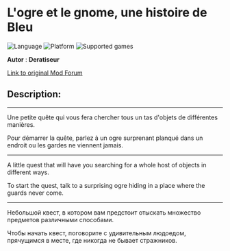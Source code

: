 # L'ogre et le gnome, une histoire de Bleu

![Language](https://img.shields.io/static/v1?label=language&message=english%20%7C%20french%20%7C%20Russian%20%7C%20&color=informational)
![Platform](https://img.shields.io/static/v1?label=platform&message=windows%20%7C%20macOS%20%7C%20&color=informational)
![Supported games](https://img.shields.io/static/v1?label=supported%20games&message=BG2%20%7C%20BGT%20%7C%20BG2EE%20%7C%20EET%20%7C%20&color=dodgerblue)

**Autor** : **Deratiseur**

[Link to original Mod Forum](https://www.baldursgateworld.fr/viewtopic.php?t=28812)


## Description:
-------------

Une petite quête qui vous fera chercher tous un tas d'objets de différentes manières.

Pour démarrer la quête, parlez à un ogre surprenant planqué dans un endroit ou les gardes ne viennent jamais.

-------------

A little quest that will have you searching for a whole host of objects in different ways.

To start the quest, talk to a surprising ogre hiding in a place where the guards never come.

-------------

Небольшой квест, в котором вам предстоит отыскать множество предметов различными способами.

Чтобы начать квест, поговорите с удивительным людоедом, прячущимся в месте, где никогда не бывает стражников.
